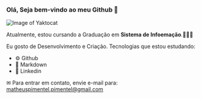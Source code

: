 ### Olá, Seja bem-vindo ao meu Github 👋

![Image of Yaktocat](https://i.gifer.com/fz6d.gif)

Atualmente, estou cursando a Graduação em **Sistema de Infoemação**.👨🏿‍💻

Eu gosto de Desenvolvimento e Criação. Tecnologias que estou estudando:

* ⚙ Github 
* 📄 Markdown 
* 📎 Linkedin 

✉ Para entrar em contato, envie e-mail para: matheuspimentel.pimentel@gmail.com

